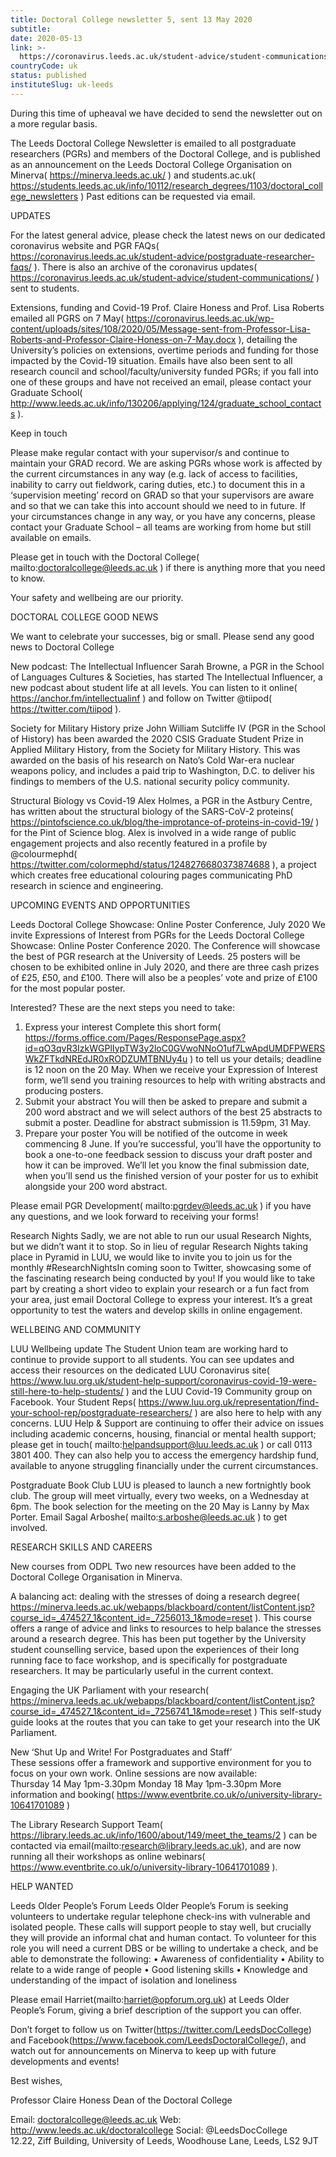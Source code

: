 ```yaml
---
title: Doctoral College newsletter 5, sent 13 May 2020
subtitle: 
date: 2020-05-13
link: >-
  https://coronavirus.leeds.ac.uk/student-advice/student-communications/
countryCode: uk
status: published
instituteSlug: uk-leeds
---
```

During this time of upheaval we have decided to send the newsletter out on a more regular basis. 

The Leeds Doctoral College Newsletter is emailed to all postgraduate researchers (PGRs) and members of the Doctoral College, and is published as an announcement on the Leeds Doctoral College Organisation on Minerva( https://minerva.leeds.ac.uk/ ) and students.ac.uk( https://students.leeds.ac.uk/info/10112/research_degrees/1103/doctoral_college_newsletters ) Past editions can be requested via email. 

UPDATES

For the latest general advice, please check the latest news on our dedicated coronavirus website and PGR FAQs( https://coronavirus.leeds.ac.uk/student-advice/postgraduate-researcher-faqs/ ). There is also an archive of the coronavirus updates( https://coronavirus.leeds.ac.uk/student-advice/student-communications/ ) sent to students.

Extensions, funding and Covid-19
Prof. Claire Honess and Prof. Lisa Roberts emailed all PGRS on 7 May( https://coronavirus.leeds.ac.uk/wp-content/uploads/sites/108/2020/05/Message-sent-from-Professor-Lisa-Roberts-and-Professor-Claire-Honess-on-7-May.docx ), detailing the University’s policies on extensions, overtime periods and funding for those impacted by the Covid-19 situation. Emails have also been sent to all research council and school/faculty/university funded PGRs; if you fall into one of these groups and have not received an email, please contact your Graduate School( http://www.leeds.ac.uk/info/130206/applying/124/graduate_school_contacts ).

Keep in touch

Please make regular contact with your supervisor/s and continue to maintain your GRAD record. We are asking PGRs whose work is affected by the current circumstances in any way (e.g. lack of access to facilities, inability to carry out fieldwork, caring duties, etc.) to document this in a ‘supervision meeting’ record on GRAD so that your supervisors are aware and so that we can take this into account should we need to in future. If your circumstances change in any way, or you have any concerns, please contact your Graduate School – all teams are working from home but still available on emails.

Please get in touch with the Doctoral College( mailto:doctoralcollege@leeds.ac.uk ) if there is anything more that you need to know. 

Your safety and wellbeing are our priority.

DOCTORAL COLLEGE GOOD NEWS

We want to celebrate your successes, big or small. Please send any good news to Doctoral College

New podcast: The Intellectual Influencer
Sarah Browne, a PGR in the School of Languages Cultures & Societies, has started The Intellectual Influencer, a new podcast about student life at all levels. You can listen to it online( https://anchor.fm/intellectualinf ) and follow on Twitter @tiipod( https://twitter.com/tiipod ).

Society for Military History prize
John William Sutcliffe IV (PGR in the School of History) has been awarded the 2020 CSIS Graduate Student Prize in Applied Military History, from the Society for Military History. This was awarded on the basis of his research on Nato’s Cold War-era nuclear weapons policy, and includes a paid trip to Washington, D.C. to deliver his findings to members of the U.S. national security policy community.

Structural Biology vs Covid-19
Alex Holmes, a PGR in the Astbury Centre, has written about the structural biology of the SARS-CoV-2 proteins( https://pintofscience.co.uk/blog/the-improtance-of-proteins-in-covid-19/ ) for the Pint of Science blog. Alex is involved in a wide range of public engagement projects and also recently featured in a profile by @colourmephd( https://twitter.com/colormephd/status/1248276680373874688 ), a project which creates free educational colouring pages communicating PhD research in science and engineering.

UPCOMING EVENTS AND OPPORTUNITIES

Leeds Doctoral College Showcase: Online Poster Conference, July 2020 
We invite Expressions of Interest from PGRs for the Leeds Doctoral College Showcase:  Online Poster Conference 2020. 
The Conference will showcase the best of PGR research at the University of Leeds. 25 posters will be chosen to be exhibited online in July 2020, and there are three cash prizes of £25, £50, and £100. There will also be a peoples’ vote and prize of £100 for the most popular poster.

Interested? These are the next steps you need to take:
1) Express your interest
Complete this short form( https://forms.office.com/Pages/ResponsePage.aspx?id=qO3qvR3IzkWGPlIypTW3y2loC0GVwoNNoO1uf7LwApdUMDFPWERSWkZFTkdNREdJR0xRODZUMTBNUy4u ) to tell us your details; deadline is 12 noon on the 20 May. When we receive your Expression of Interest form, we’ll send you training resources to help with writing abstracts and producing posters. 
2) Submit your abstract
You will then be asked to prepare and submit a 200 word abstract and we will select authors of the best 25 abstracts to submit a poster.  Deadline for abstract submission is 11.59pm, 31 May. 
3) Prepare your poster
You will be notified of the outcome in week commencing 8 June. If you’re successful, you’ll have the opportunity to book a one-to-one feedback session to discuss your draft poster and how it can be improved. We’ll let you know the final submission date, when you’ll send us the finished version of your poster for us to exhibit alongside your 200 word abstract.

Please email PGR Development( mailto:pgrdev@leeds.ac.uk ) if you have any questions, and we look forward to receiving your forms! 

Research Nights
Sadly, we are not able to run our usual Research Nights, but we didn’t want it to stop. So in lieu of regular Research Nights taking place in Pyramid in LUU, we would like to invite you to join us for the monthly #ResearchNightsIn coming soon to Twitter, showcasing some of the fascinating research being conducted by you! If you would like to take part by creating a short video to explain your research or a fun fact from your area, just email Doctoral College  to express your interest. It’s a great opportunity to test the waters and develop skills in online engagement.

WELLBEING AND COMMUNITY 

LUU Wellbeing update 
The Student Union team are working hard to continue to provide support to all students. You can see updates and access their resources on the dedicated LUU Coronavirus site( https://www.luu.org.uk/student-help-support/coronavirus-covid-19-were-still-here-to-help-students/ ) and the LUU Covid-19 Community group on Facebook. Your Student Reps( https://www.luu.org.uk/representation/find-your-school-rep/postgraduate-researchers/ ) are also here to help with any concerns. LUU Help & Support are continuing to offer their advice on issues including academic concerns, housing, financial or mental health support; please get in touch( mailto:helpandsupport@luu.leeds.ac.uk ) or call 0113 3801 400. They can also help you to access the emergency hardship fund, available to anyone struggling financially under the current circumstances. 

Postgraduate Book Club 
LUU is pleased to launch a new fortnightly book club. The group will meet virtually, every two weeks, on a Wednesday at 6pm. The book selection for the meeting on the 20 May is Lanny by Max Porter. Email Sagal Arboshe( mailto:s.arboshe@leeds.ac.uk ) to get involved.

RESEARCH SKILLS AND CAREERS

New courses from ODPL
Two new resources have been added to the Doctoral College Organisation in Minerva. 

A balancing act: dealing with the stresses of doing a research degree( https://minerva.leeds.ac.uk/webapps/blackboard/content/listContent.jsp?course_id=_474527_1&content_id=_7256013_1&mode=reset ).
This course offers a range of advice and links to resources to help balance the stresses around a research degree. This has been put together by the University student counselling service, based upon the experiences of their long running face to face workshop, and is specifically for postgraduate researchers. It may be particularly useful in the current context.

Engaging the UK Parliament with your research( https://minerva.leeds.ac.uk/webapps/blackboard/content/listContent.jsp?course_id=_474527_1&content_id=_7256741_1&mode=reset )
This self-study guide looks at the routes that you can take to get your research into the UK Parliament. 

New ‘Shut Up and Write! For Postgraduates and Staff’  
These sessions offer a framework and supportive environment for you to focus on your own work.
Online sessions are now available:  
Thursday 14 May 1pm-3.30pm 
Monday 18 May 1pm-3.30pm
More information and booking( https://www.eventbrite.co.uk/o/university-library-10641701089 )

The Library Research Support Team( https://library.leeds.ac.uk/info/1600/about/149/meet_the_teams/2 ) can be contacted via email(mailto:research@library.leeds.ac.uk), and are now running all their workshops as online webinars( https://www.eventbrite.co.uk/o/university-library-10641701089 ).

HELP WANTED

Leeds Older People’s Forum
Leeds Older People’s Forum is seeking volunteers to undertake regular telephone check-ins with vulnerable and isolated people. These calls will support people to stay well, but crucially they will provide an informal chat and human contact.
To volunteer for this role you will need a current DBS or be willing to undertake a check, and be able to demonstrate the following:
• Awareness of confidentiality
• Ability to relate to a wide range of people
• Good listening skills
• Knowledge and understanding of the impact of isolation and loneliness

Please email Harriet(mailto:harriet@opforum.org.uk) at Leeds Older People’s Forum, giving a brief description of the support you can offer.

Don’t forget to follow us on Twitter(https://twitter.com/LeedsDocCollege) and Facebook(https://www.facebook.com/LeedsDoctoralCollege/), and watch out for announcements on Minerva to keep up with future developments and events! 

Best wishes,

Professor Claire Honess
Dean of the Doctoral College

Email: doctoralcollege@leeds.ac.uk 
Web: http://www.leeds.ac.uk/doctoralcollege
Social: @LeedsDocCollege  
12.22, Ziff Building, University of Leeds, 
Woodhouse Lane, Leeds, LS2 9JT